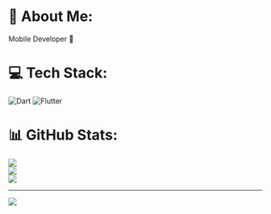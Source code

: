 # 💫 About Me:
Mobile Developer 📱


# 💻 Tech Stack:
![Dart](https://img.shields.io/badge/dart-%230175C2.svg?style=for-the-badge&logo=dart&logoColor=white) ![Flutter](https://img.shields.io/badge/Flutter-%2302569B.svg?style=for-the-badge&logo=Flutter&logoColor=white)
# 📊 GitHub Stats:
![](https://github-readme-stats.vercel.app/api?username=emirbashiri&theme=dark&hide_border=false&include_all_commits=false&count_private=false)<br/>
![](https://github-readme-streak-stats.herokuapp.com/?user=emirbashiri&theme=dark&hide_border=false)<br/>
![](https://github-readme-stats.vercel.app/api/top-langs/?username=emirbashiri&theme=dark&hide_border=false&include_all_commits=false&count_private=false&layout=compact)

---
[![](https://visitcount.itsvg.in/api?id=emirbashiri&icon=0&color=0)](https://visitcount.itsvg.in)

<!-- Proudly created with GPRM ( https://gprm.itsvg.in ) -->
